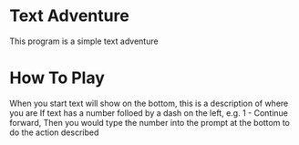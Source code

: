 # Text Adventure

This program is a simple text adventure

# How To Play

When you start text will show on the bottom, this is a description of where you are
If text has a number folloed by a dash on the left, e.g.
1 - Continue forward,
Then you would type the number into the prompt at the bottom to do the action described